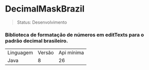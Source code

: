 <h1>DecimalMaskBrazil</h1>

> Status: Desenvolvimento

### Biblioteca de formatação de números em editTexts para o padrão decimal brasileiro.  

<table>
  <tr>
    <td>Linguagem</td>
    <td>Versão</td>
    <td>Api mínima</td>
  </tr>
   <tr>
    <td>Java</td>
    <td>8</td>
     <td>26</td>
  </tr>
</table>
